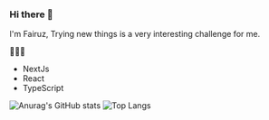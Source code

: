 ### Hi there 👋

I'm Fairuz, Trying new things is a very interesting challenge for me.

👨🏻‍💻
* NextJs
* React
* TypeScript

![Anurag's GitHub stats](https://github-readme-stats.vercel.app/api?username=Faiiruz&show_icons=true&theme=radical)
![Top Langs](https://github-readme-stats.vercel.app/api/top-langs/?username=anuraghazra&layout=compact&theme=radical)
